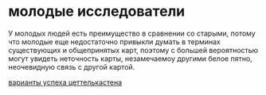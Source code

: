 # молодые исследователи
У молодых людей есть преимущество в сравнении со старыми, потому что молодые еще недостаточно привыкли думать в терминах существующих и общепринятых карт, поэтому с большей вероятностью могут увидеть неточность карты, незамечаемоу другими белое пятно, неочевидную связь с другой картой.

[варианты успеха цеттелькастена](%D0%B2%D0%B0%D1%80%D0%B8%D0%B0%D0%BD%D1%82%D1%8B%20%D1%83%D1%81%D0%BF%D0%B5%D1%85%D0%B0%20%D1%86%D0%B5%D1%82%D1%82%D0%B5%D0%BB%D1%8C%D0%BA%D0%B0%D1%81%D1%82%D0%B5%D0%BD%D0%B0)